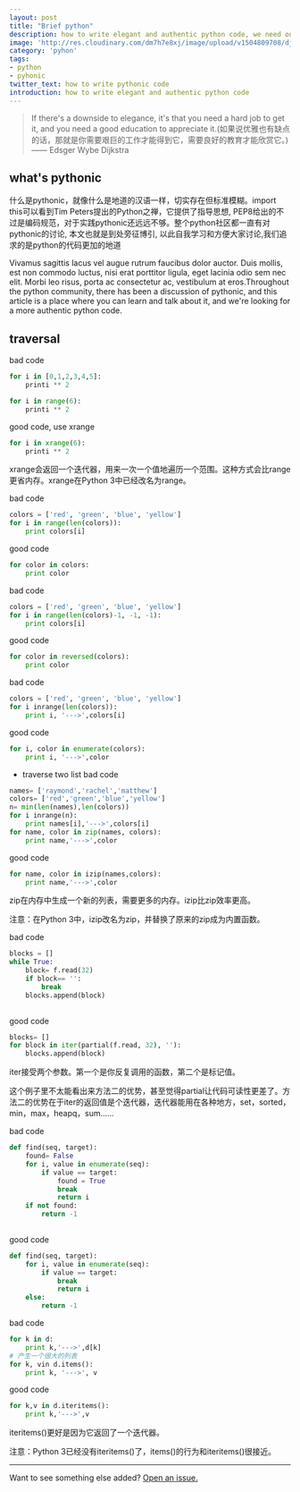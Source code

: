 ```yaml
---
layout: post
title: "Brief python"
description: how to write elegant and authentic python code, we need one minutes to think more
image: 'http://res.cloudinary.com/dm7h7e8xj/image/upload/v1504809708/django_g7djdj.jpg'
category: 'pyhon'
tags:
- python
- pyhonic
twitter_text: how to write pythonic code
introduction: how to write elegant and authentic python code
---
```




> If there's a downside to elegance, it's that you need a hard job to get it, and you need a good education to appreciate it.(如果说优雅也有缺点的话，那就是你需要艰巨的工作才能得到它，需要良好的教育才能欣赏它。)
> —— Edsger Wybe Dijkstra

## what's pythonic

什么是pythonic，就像什么是地道的汉语一样，切实存在但标准模糊。import this可以看到Tim Peters提出的Python之禅，它提供了指导思想, PEP8给出的不过是编码规范，对于实践pythonic还远远不够。整个python社区都一直有对pythonic的讨论, 本文也就是到处旁征博引, 以此自我学习和方便大家讨论,我们追求的是python的代码更加的地道

Vivamus sagittis lacus vel augue rutrum faucibus dolor auctor. Duis mollis, est non commodo luctus, nisi erat porttitor ligula, eget lacinia odio sem nec elit. Morbi leo risus, porta ac consectetur ac, vestibulum at eros.Throughout the python community, there has been a discussion of pythonic, and this article is a place where you can learn and talk about it, and we're looking for a more authentic python code.

## traversal

bad code
```python
for i in [0,1,2,3,4,5]:
    printi ** 2

for i in range(6):
    printi ** 2

```
good code, use xrange
```python
for i in xrange(6):
    printi ** 2
```
xrange会返回一个迭代器，用来一次一个值地遍历一个范围。这种方式会比range更省内存。xrange在Python 3中已经改名为range。


bad code
```python
colors = ['red', 'green', 'blue', 'yellow']
for i in range(len(colors)):
    print colors[i]
```

good code
```python
for color in colors:
    print color
```

bad code
```python
colors = ['red', 'green', 'blue', 'yellow']
for i in range(len(colors)-1, -1, -1):
    print colors[i]
```

good code
```python
for color in reversed(colors):
    print color
```

bad code
```python
colors = ['red', 'green', 'blue', 'yellow']
for i inrange(len(colors)):
    print i, '--->',colors[i]
```

good code
```python
for i, color in enumerate(colors):
    print i, '--->',color
```


- traverse two list
bad code 
```python
names= ['raymond','rachel','matthew']
colors= ['red','green','blue','yellow']
n= min(len(names),len(colors))
for i inrange(n):
    print names[i],'--->',colors[i]
for name, color in zip(names, colors):
    print name,'--->',color
```

good code
```python
for name, color in izip(names,colors):
    print name,'--->',color
```

zip在内存中生成一个新的列表，需要更多的内存。izip比zip效率更高。

注意：在Python 3中，izip改名为zip，并替换了原来的zip成为内置函数。


bad code
```python
blocks = []
while True:
    block= f.read(32)
    if block== '':
        break
    blocks.append(block)
      
```

good code
```python
blocks= []
for block in iter(partial(f.read, 32), ''):
    blocks.append(block)
```

iter接受两个参数。第一个是你反复调用的函数，第二个是标记值。

这个例子里不太能看出来方法二的优势，甚至觉得partial让代码可读性更差了。方法二的优势在于iter的返回值是个迭代器，迭代器能用在各种地方，set，sorted，min，max，heapq，sum……



bad code
```python
def find(seq, target):
    found= False
    for i, value in enumerate(seq):
        if value == target:
            found = True
            break
            return i
    if not found:
        return -1
    
```

good code
```python
def find(seq, target):
    for i, value in enumerate(seq):
        if value == target:
            break
            return i
    else:
        return -1

```

bad code
```python
for k in d:
    print k,'--->',d[k]
# 产生一个很大的列表
for k, vin d.items():
    print k, '--->', v
```

good code
```python
for k,v in d.iteritems():
    print k,'--->',v
```
iteritems()更好是因为它返回了一个迭代器。

注意：Python 3已经没有iteritems()了，items()的行为和iteritems()很接近。




-----


Want to see something else added? <a href="https://github.com/wangliyao518/blog/issues/new">Open an issue.</a>
